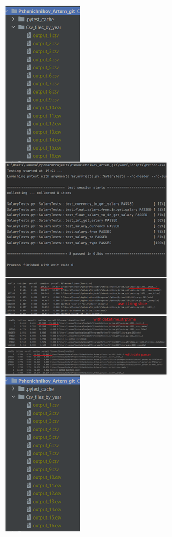 ![img.png](readme_images/img.png)
![img_1.png](readme_images/img_1.png)
![](readme_images/without_datetime.png)
![](readme_images/datetime.png)
![](readme_images/date_parser.png)
![](readme_images/img.png)